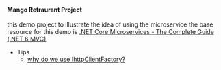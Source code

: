 ﻿#### Mango Retraurant Project 

this demo project to illustrate the idea of using the microservice the base resource for this demo is 
[.NET Core Microservices - The Complete Guide (.NET 6 MVC)](https://learning.oreilly.com/videos/net-core-microservices/9781803247793/) 




- Tips 
	- [why do we use IhttpClientFactory?](https://code-maze.com/using-httpclientfactory-in-asp-net-core-applications/)